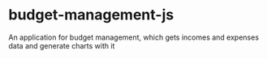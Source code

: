 # budget-management-js
An application for budget management, which gets incomes and expenses data and generate charts with it
